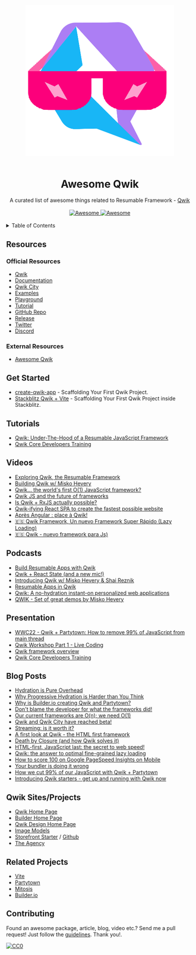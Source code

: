 <!--lint disable awesome-heading awesome-github awesome-toc double-link -->

<p align="center">
  <br>
  <img width="400" src="./assets/awesome-qwik.png" alt="logo of awesome-vite repository">
  <br>
  <br>
</p>

<h1 align='center'>Awesome Qwik</h1>

<div align='center'>
  A curated list of awesome things related to Resumable Framework - <a href='https://github.com/BuilderIO/qwik'>Qwik</a>
  <br><br>

  <a href='https://github.com/sindresorhus/awesome'>
  <img src='https://cdn.rawgit.com/sindresorhus/awesome/d7305f38d29fed78fa85652e3a63e154dd8e8829/media/badge.svg' alt='Awesome'>
  </a>
  <a href='http://creativecommons.org/publicdomain/zero/1.0/'>
  <img src='https://img.shields.io/badge/License-CC0%201.0-lightgrey.svg?style=flat-square' alt='Awesome'>
  </a>

</div>
<br>
<details>
<summary>Table of Contents</summary>

- [Resources](#resources)
  - [Official Resources](#official-resources)
  - [External Resources](#external-resources)
- [Get Started](#get-started)
- [Tutorials](#tutorials)
- [Videos](#videos)
- [Podcasts](#podcasts)
- [Presentation](#presentation)
- [Blog Posts](#blog-posts)
- [Qwik Sites/Projects](#qwik-sitesprojects)
- [Related Projects](#related-projects)
- [Contributing](#contributing)

</details>

## Resources

### Official Resources

- [Qwik](https://qwik.builder.io/)
- [Documentation](https://qwik.builder.io/docs/overview/)
- [Qwik City](https://qwik.builder.io/qwikcity/overview/)
- [Examples](https://qwik.builder.io/examples/)
- [Playground](https://qwik.builder.io/playground)
- [Tutorial](https://qwik.builder.io/tutorial/welcome/overview/)
- [GitHub Repo](https://github.com/BuilderIO/qwik)
- [Release](https://github.com/BuilderIO/qwik/releases)
- [Twitter](https://twitter.com/QwikDev)
- [Discord](https://discord.com/invite/bNVSQmPzqy)

### External Resources

- [Awesome Qwik](https://github.com/qwik-design/awesome-qwik)

## Get Started

- [create-qwik-app](https://qwik.builder.io/docs/getting-started/#run-the-qwik-cli-in-your-shell) - Scaffolding Your First Qwik Project.
- [Stackblitz Qwik + Vite](https://qwik.new/) - Scaffolding Your First Qwik Project inside Stackblitz.

## Tutorials
- [Qwik: Under-The-Hood of a Resumable JavaScript Framework](https://www.youtube.com/watch?v=BxGbnLb5i9Q)
- [Qwik Core Developers Training](https://youtu.be/Mi7udzhcCDQ)

## Videos
- [Exploring Qwik, the Resumable Framework](https://youtu.be/gT5NWKZZPQM)
- [Building Qwik w/ Misko Hevery](https://youtu.be/lY6e7Hw4uVo)
- [Qwik… the world's first O(1) JavaScript framework?](https://www.youtube.com/watch?v=x2eF3YLiNhY)
- [Qwik JS and the future of frameworks](hhttps://www.youtube.com/watch?v=z14c3u9q8rI)
- [Is Qwik + RxJS actually possible?](https://www.youtube.com/watch?v=qKCX7Qz1oG8)
- [Qwik-ifying React SPA to create the fastest possible website](https://www.youtube.com/watch?v=dbxP9FX5j2o)
- [Après Angular : place à Qwik!](https://www.youtube.com/watch?v=Ts2IWXMYiXk)
- [ 🇪🇸 Qwik Framework, Un nuevo Framework Super Rápido (Lazy Loading)](https://www.youtube.com/watch?v=kT-Y17mEUZs)
- [ 🇪🇸 Qwik - nuevo framework para Js)](https://www.youtube.com/watch?v=GzUMPnsDopM)


## Podcasts
- [Build Resumable Apps with Qwik](https://www.youtube.com/watch?v=_PDpoJUacuc)
- [Qwik + React State (and a new mic!)](https://www.youtube.com/watch?v=fa6-Mn0Eybg)
- [Introducing Qwik w/ Misko Hevery & Shai Reznik](https://www.youtube.com/watch?v=iJZaT-AvJ-o)
- [Resumable Apps in Qwik](https://www.youtube.com/watch?v=LbMRs7l4czI)
- [Qwik: A no-hydration instant-on personalized web applications](https://www.youtube.com/watch?v=0tCuUQe_ZA0)
- [QWIK - Set of great demos by Misko Hevery](https://www.youtube.com/watch?v=7MgNMIPISY4)

## Presentation
- [WWC22 - Qwik + Partytown: How to remove 99% of JavaScript from main thread](https://www.youtube.com/watch?v=0dC11DMR3fU&t=154)
- [Qwik Workshop Part 1 - Live Coding](https://www.youtube.com/watch?v=GHbNaDSWUX8)
- [Qwik framework overview](https://www.youtube.com/watch?v=Jf_E1_19aB4&t=629)
- [Qwik Core Developers Training](https://www.youtube.com/watch?v=Mi7udzhcCDQ)


## Blog Posts
- [Hydration is Pure Overhead](https://www.builder.io/blog/hydration-is-pure-overhead)
- [Why Progressive Hydration is Harder than You Think](https://www.builder.io/blog/why-progressive-hydration-is-harder-than-you-think)
- [Why is Builder.io creating Qwik and Partytown?](https://www.builder.io/blog/why-is-builderio-creating-qwik-and-partytown)
- [Don't blame the developer for what the frameworks did!](https://www.builder.io/blog/dont-blame-the-developer-for-what-the-frameworks-did)
- [Our current frameworks are O(n); we need O(1)](https://www.builder.io/blog/our-current-frameworks-are-on-we-need-o1)
- [Qwik and Qwik City have reached beta!](https://www.builder.io/blog/qwik-and-qwik-city-have-reached-beta)
- [Streaming: is it worth it?](https://www.builder.io/blog/streaming-is-it-worth-it)
- [A first look at Qwik - the HTML first framework](https://dev.to/builderio/a-first-look-at-qwik-the-html-first-framework-af)
- [Death by Closure (and how Qwik solves it)](https://dev.to/mhevery/death-by-closure-and-how-qwik-solves-it-44jj)
- [HTML-first, JavaScript last: the secret to web speed!](https://dev.to/builderio/html-first-javascript-last-the-secret-to-web-speed-4ic9)
- [Qwik: the answer to optimal fine-grained lazy loading](https://dev.to/mhevery/qwik-the-answer-to-optimal-fine-grained-lazy-loading-2hdp)
- [How to score 100 on Google PageSpeed Insights on Mobile](https://dev.to/builderio/how-to-score-100-on-google-pagespeed-insights-on-mobile-2e0i)
- [Your bundler is doing it wrong](https://dev.to/builderio/your-bundler-is-doing-it-wrong-ic0)
- [How we cut 99% of our JavaScript with Qwik + Partytown](https://dev.to/builderio/how-we-cut-99-of-our-javascript-with-qwik-partytown-3i3k)
- [Introducing Qwik starters - get up and running with Qwik now](https://dev.to/builderio/introducing-qwik-starters-get-up-and-running-with-qwik-now-3ap2)

## Qwik Sites/Projects
- [Qwik Home Page](https://qwik.builder.io/)
- [Builder Home Page](https://builder.io/)
- [Qwik Design Home Page](https://qwik.design/)
- [Image Models](https://www.imgmodels.com/)
- [Storefront Starter](hhttps://qwik-storefront.vendure.io/) / [Github](https://github.com/vendure-ecommerce/storefront-qwik-starter)
- [The Agency](https://github.com/gilf/the-agency-qwik)

## Related Projects
- [Vite](https://vitejs.dev/)
- [Partytown](https://partytown.builder.io/)
- [Mitosis](https://github.com/BuilderIO/mitosis)
- [Builder.io](https://www.builder.io/)

## Contributing
Found an awesome package, article, blog, video etc.? Send me a pull request! Just follow the [guidelines](CONTRIBUTING.md). Thank you!.

[![CC0](https://i.creativecommons.org/p/zero/1.0/88x31.png)](https://creativecommons.org/publicdomain/zero/1.0/)
